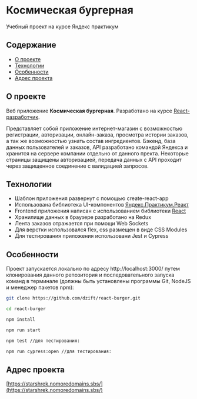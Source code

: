 
# **Космическая бургерная**

Учебный проект на курсе Яндекс практикум

## Содержание

- [О проекте](#О-проекте)
- [Технологии](#Технологии)
- [Особенности](#Особенности)
- [Адрес проекта](#Адрес-проекта)

## О проекте

Веб приложение **Космическая бургерная**. Разработано на курсе [React-разработчик](https://praktikum.yandex.ru/react/).

Представляет собой приложение интернет-магазин с возможностью регистрации, авторизации, онлайн-заказа, просмотра истории заказов, а так же возможностью узнать состав ингредиентов.
Бэкенд, база данных пользователей и заказов, API разработано командой Яндекса и хранится на сервере компании отдельно от данного пректа.
Некоторые страницы защищены авторизацией, передача данных с API проходит через защищенное соединение с валидацией запросов.

## Технологии

- Шаблон приложения развернут с помощью create-react-app
- Использована библиотека UI-компонентов [Яндекс.Практикум.Реакт](https://github.com/yandex-praktikum/react-developer-burger-ui-components)
- Frontend приложения написан с использованием библиотеки [React](https://reactjs.org/)
- Хранилище данных в браузере разработано на Redux
- Лента заказов отражается при помощи Web Sockets
- Для верстки использовался flex, css размещен в виде CSS Modules
- Для тестирования приложения использовани Jest и Cypress

## Особенности

Проект запускается локально по адресу http://localhost:3000/ путем клонирования данного репозитория и
последовательного запуска команд в терминале (должны быть установлены программы Git, NodeJS и менеджер пакетов npm):

```bash
git clone https://github.com/dzift/react-burger.git

cd react-burger

npm install

npm run start

npm test //для тестирования:

npm run cypress:open //для тестирования:
```

## Адрес проекта

[https://starshrek.nomoredomains.sbs/](https://starshrek.nomoredomains.sbs/)
